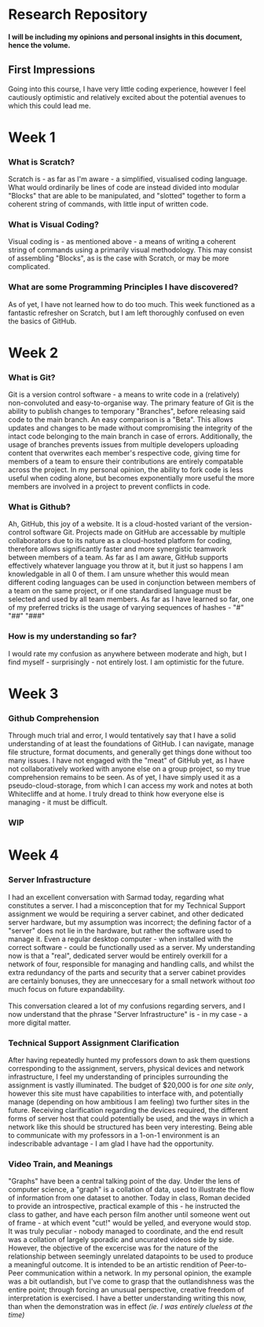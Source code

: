 # Research Repository 

#### I will be including my opinions and personal insights in this document, hence the volume.
 
 
 
## First Impressions
Going into this course, I have very little coding experience, however I feel cautiously optimistic and relatively excited about the potential avenues to which this could lead me.
 
 
# Week 1

### What is Scratch?
Scratch is - as far as I'm aware - a simplified, visualised coding language. What would ordinarily be lines of code are instead divided into modular "Blocks" that are able to be manipulated, and "slotted" together to form a coherent string of commands, with little input of written code.

### What is Visual Coding?
Visual coding is - as mentioned above - a means of writing a coherent string of commands using a primarily visual methodology. This may consist of assembling "Blocks", as is the case with Scratch, or may be more complicated.

### What are some Programming Principles I have discovered?
As of yet, I have not learned how to do too much. This week functioned as a fantastic refresher on Scratch, but I am left thoroughly confused on even the basics of GitHub.



# Week 2

### What is Git?
Git is a version control software - a means to write code in a (relatively) non-convoluted and easy-to-organise way. The primary feature of Git is the ability to publish changes to temporary "Branches", before releasing said code to the main branch. An easy comparison is a "Beta". This allows updates and changes to be made without compromising the integrity of the intact code belonging to the main branch in case of errors.
Additionally, the usage of branches prevents issues from multiple developers uploading content that overwrites each member's respective code, giving time for members of a team to ensure their contributions are entirely compatable across the project. In my personal opinion, the ability to fork code is less useful when coding alone, but becomes exponentially more useful the more members are involved in a project to prevent conflicts in code.

### What is Github?
Ah, GitHub, this joy of a website. It is a cloud-hosted variant of the version-control software Git. Projects made on GitHub are accessable by multiple collaborators due to its nature as a cloud-hosted platform for coding, therefore allows significantly faster and more synergistic teamwork between members of a team. As far as I am aware, GitHub supports effectively whatever language you throw at it, but it just so happens I am knowledgable in all 0 of them. I am unsure whether this would mean different coding languages can be used in conjunction between members of a team on the same project, or if one standardised language must be selected and used by all team members. As far as I have learned so far, one of my preferred tricks is the usage of varying sequences of hashes - "#" "##" "###"

### How is my understanding so far?
I would rate my confusion as anywhere between moderate and high, but I find myself - surprisingly - not entirely lost. I am optimistic for the future.

# Week 3

### Github Comprehension
Through much trial and error, I would tentatively say that I have a solid understanding of at least the foundations of GitHub. I can navigate, manage file structure, format documents, and generally get things done without too many issues. I have not engaged with the "meat" of GitHub yet, as I have not collaboratively worked with anyone else on a group project, so my true comprehension remains to be seen. As of yet, I have simply used it as a pseudo-cloud-storage, from which I can access my work and notes at both Whitecliffe and at home. I truly dread to think how everyone else is managing - it must be difficult.

### WIP

# Week 4

### Server Infrastructure
I had an excellent conversation with Sarmad today, regarding what constitutes a server. I had a misconception that for my Technical Support assignment we would be requiring a server cabinet, and other dedicated server hardware, but my assumption was incorrect; the defining factor of a "server" does not lie in the hardware, but rather the software used to manage it. Even a regular desktop computer - when installed with the correct software - could be functionally used as a server. My understanding now is that a "real", dedicated server would be entirely overkill for a network of four, responsible for managing and handling calls, and whilst the extra redundancy of the parts and security that a server cabinet provides are certainly bonuses, they are unneccesary for a small network without *too* much focus on future expandability. <br><br>This conversation cleared a lot of my confusions regarding servers, and I now understand that the phrase "Server Infrastructure" is - in my case - a more digital matter.

### Technical Support Assignment Clarification
After having repeatedly hunted my professors down to ask them questions corresponding to the assignment, servers, physical devices and network infrastructure, I feel my understanding of principles surrounding the assignment is vastly illuminated. The budget of $20,000 is for *one site only*, however this site must have capabilities to interface with, and potentially manage (depending on how ambitious I am feeling) two further sites in the future. Receiving clarification regarding the devices required, the different forms of server host that could potentially be used, and the ways in which a network like this should be structured has been very interesting. Being able to communicate with my professors in a 1-on-1 environment is an indescribable advantage - I am glad I have had the opportunity.

### Video Train, and Meanings
"Graphs" have been a central talking point of the day. Under the lens of computer science, a "graph" is a collation of data, used to illustrate the flow of information from one dataset to another. Today in class, Roman decided to provide an introspective, practical example of this - he instructed the class to gather, and have each person film another until someone went out of frame - at which event "cut!" would be yelled, and everyone would stop. It was truly peculiar - nobody managed to coordinate, and the end result was a collation of largely sporadic and uncurated videos side by side. However, the objective of the excercise was for the nature of the relationship between seemingly unrelated datapoints to be used to produce a meaningful outcome. It is intended to be an artistic rendition of Peer-to-Peer communication within a network. In my personal opinion, the example was a bit outlandish, but I've come to grasp that the outlandishness was the entire point; through forcing an unusual perspective, creative freedom of interpretation is exercised. I have a better understanding writing this now, than when the demonstration was in effect *(ie. I was entirely clueless at the time)*
